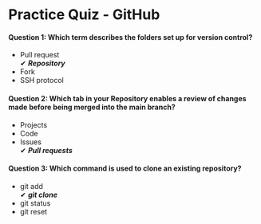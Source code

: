 # Practice Quiz - GitHub

#### Question 1: Which term describes the folders set up for version control?

* Pull request <br>
✔ ***Repository*** <br>
* Fork <br>
* SSH protocol <br>

#### Question 2: Which tab in your Repository enables a review of changes made before being merged into the main branch?

* Projects <br>
* Code <br>
* Issues <br>
✔ ***Pull requests*** <br>

#### Question 3: Which command is used to clone an existing repository?

* git add <br>
✔ ***git clone*** <br>
* git status <br>
* git reset <br>
